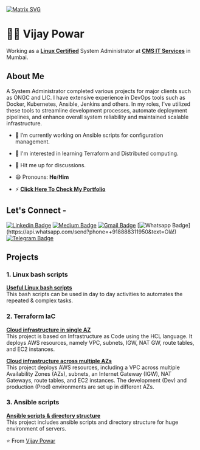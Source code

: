 [![Matrix SVG](https://raw.githubusercontent.com/rodrigograca31/rodrigograca31/master/matrix.svg)](https://www.youtube.com/watch?v=SDkAGkd4NLc)
# :man_technologist: Vijay Powar

Working as a <a href="https://rhtapps.redhat.com/verify?certId=200-035-061"> <b>Linux Certified</b></a> System Administrator at <a href="https://www.cmsitservices.com/"> <b>CMS IT Services</b></a> in Mumbai. 

## About Me
A System Administrator completed various projects for major clients such as ONGC and LIC. I have extensive experience in DevOps tools such as Docker, Kubernetes, Ansible, Jenkins and others. In my roles, I've utilized these tools to streamline development processes, automate deployment pipelines, and enhance overall system reliability and maintained scalable infrastructure.

- 🔭 I’m currently working on Ansible scripts for configuration management.

- 🌱 I'm interested in learning Terraform and Distributed computing.

- 💬 Hit me up for discussions.

- 😄 Pronouns: **He**/**Him**


- ⚡ <a href="https://vijaypowar.github.io"> <b>Click Here To Check My Portfolio</b></a>

## Let's Connect -
 
[![Linkedin Badge](https://img.shields.io/badge/-vijaypowar-blue?style=flat-square&logo=Linkedin&logoColor=white&link=https://www.linkedin.com/in/vijaypowar/)](https://www.linkedin.com/in/vijaypowar)
[![Medium Badge](https://img.shields.io/badge/-@vijaypowar-03a57a?style=flat-square&labelColor=000000&logo=Medium&link=https://medium.com/@vijaypowar)](https://medium.com/@vijaypowar)
[![Gmail Badge](https://img.shields.io/badge/-vijaypowar4@gmail.com-c14438?style=flat-square&logo=Gmail&logoColor=white&link=mailto:vijaypowar4@gmail.com)](mailto:vijaypowar4@gmail.com)
[![Whatsapp Badge](https://img.shields.io/badge/-Whatsapp-4CA143?style=flat-square&labelColor=4CA143&logo=whatsapp&logoColor=white&link=https://api.whatsapp.com/send?phone=+918888311950&text=Olá!)](https://api.whatsapp.com/send?phone=+918888311950&text=Olá!)
[![Telegram Badge](https://img.shields.io/badge/-powarvijay-1ca0f1?style=flat-square&labelColor=1ca0f1&logo=telegram&logoColor=white&link=https://t.me/powarvijay)](https://t.me/powarvijay)

## Projects
### 1. Linux bash scripts
[**Useful Linux bash scripts**](https://github.com/vijaypowar/Linux-Shell-Scripts) <br /> This bash scripts can be used in day to day activities to automates the repeated & complex tasks.
<br />

### 2. Terraform IaC
[**Cloud infrastructure in single AZ**](https://github.com/vijaypowar/Terraform_VPC_Single_AZ) <br />This project is based on Infrastructure as Code using the HCL language. It deploys AWS resources, namely VPC, subnets, IGW, NAT GW, route tables, and EC2 instances.
<br />

[**Cloud infrastructure across multiple AZs**](https://github.com/vijaypowar/Terraform_VPC_Multiple_AZ) <br />This project deploys AWS resources, including a VPC across multiple Availability Zones (AZs), subnets, an Internet Gateway (IGW), NAT Gateways, route tables, and EC2 instances. The development (Dev) and production (Prod) environments are set up in different AZs.
<br />

### 3. Ansible scripts
[**Ansible scripts & directory structure**](https://github.com/vijaypowar/ansible-project) <br /> This project includes ansible scripts and directory structure for huge environment of servers.
<br />

⭐ From [Vijay Powar](https://github.com/vijaypowar)

